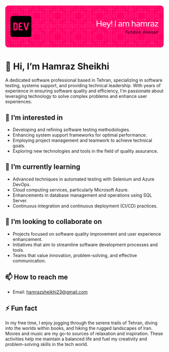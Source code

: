 ![Header](./github-header-image.png)


# 👋 Hi, I’m Hamraz Sheikhi

A dedicated software professional based in Tehran, specializing in software testing, systems support, and providing technical leadership. With years of experience in ensuring software quality and efficiency, I'm passionate about leveraging technology to solve complex problems and enhance user experiences.

## 👀 I’m interested in
- Developing and refining software testing methodologies.
- Enhancing system support frameworks for optimal performance.
- Employing project management and teamwork to achieve technical goals.
- Exploring new technologies and tools in the field of quality assurance.

## 🌱 I’m currently learning
- Advanced techniques in automated testing with Selenium and Azure DevOps.
- Cloud computing services, particularly Microsoft Azure.
- Enhancements in database management and operations using SQL Server.
- Continuous integration and continuous deployment (CI/CD) practices.

## 💞️ I’m looking to collaborate on
- Projects focused on software quality improvement and user experience enhancement.
- Initiatives that aim to streamline software development processes and tools.
- Teams that value innovation, problem-solving, and effective communication.

## 📫 How to reach me
- Email: hamrazsheikhi23@gmail.com
  
## ⚡ Fun fact
In my free time, I enjoy jogging through the serene trails of Tehran, diving into the worlds within books, and hiking the rugged landscapes of Iran.
Movies and music are my go-to sources of relaxation and inspiration. These activities help me maintain a balanced life and fuel my creativity and problem-solving skills in the tech world.
